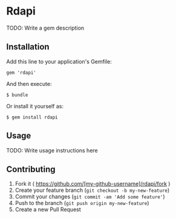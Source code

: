 # Rdapi

TODO: Write a gem description

## Installation

Add this line to your application's Gemfile:

    gem 'rdapi'

And then execute:

    $ bundle

Or install it yourself as:

    $ gem install rdapi

## Usage

TODO: Write usage instructions here

## Contributing

1. Fork it ( https://github.com/[my-github-username]/rdapi/fork )
2. Create your feature branch (`git checkout -b my-new-feature`)
3. Commit your changes (`git commit -am 'Add some feature'`)
4. Push to the branch (`git push origin my-new-feature`)
5. Create a new Pull Request
